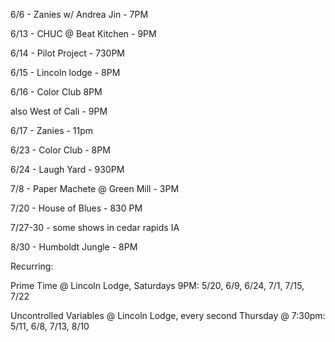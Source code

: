 6/6 - Zanies w/ Andrea Jin - 7PM

6/13 - CHUC @ Beat Kitchen - 9PM

6/14 - Pilot Project - 730PM

6/15 - Lincoln lodge - 8PM

6/16 - Color Club 8PM
 
also West of Cali - 9PM

6/17 - Zanies - 11pm

6/23 - Color Club - 8PM

6/24 - Laugh Yard - 930PM

7/8 - Paper Machete @ Green Mill - 3PM

7/20 - House of Blues - 830 PM

7/27-30 - some shows in cedar rapids IA

8/30 - Humboldt Jungle - 8PM

Recurring:

Prime Time @ Lincoln Lodge, Saturdays 9PM: 5/20, 6/9, 6/24, 7/1, 7/15, 7/22

Uncontrolled Variables @ Lincoln Lodge, every second Thursday @ 7:30pm: 5/11, 6/8, 7/13, 8/10


